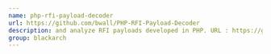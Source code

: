 ```yaml
---
name: php-rfi-payload-decoder
url: https://github.com/bwall/PHP-RFI-Payload-Decoder
description: and analyze RFI payloads developed in PHP. URL : https://github.com/bwall/PHP-RFI-Payload-Decoder Groups : blackarch blackarch-cracker blackarch-nfc
group: blackarch
---
```

